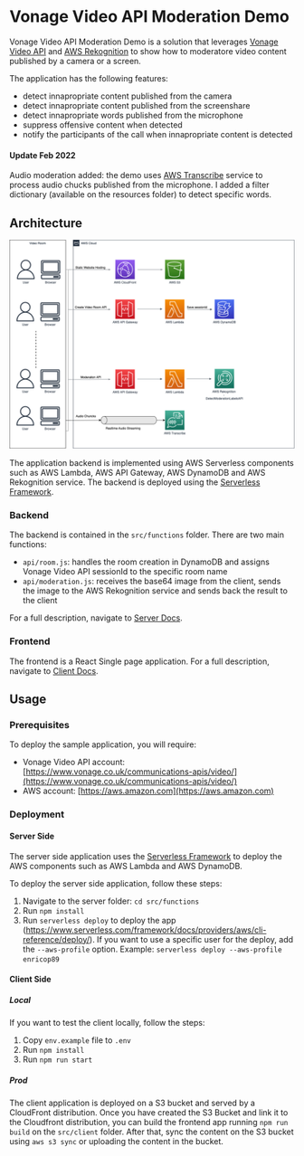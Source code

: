 # Vonage Video API Moderation Demo

Vonage Video API Moderation Demo is a solution that leverages [Vonage Video API](https://www.vonage.co.uk/communications-apis/video/) and [AWS Rekognition](https://aws.amazon.com/rekognition/) to show how to moderatore video content published by a camera or a screen.

The application has the following features:

- detect innapropriate content published from the camera
- detect innapropriate content published from the screenshare
- detect innapropriate words published from the microphone
- suppress offensive content when detected
- notify the participants of the call when innapropriate content is detected

#### Update Feb 2022

Audio moderation added: the demo uses [AWS Transcribe](https://aws.amazon.com/transcribe/) service to process audio chucks published from the microphone. I added a filter dictionary (available on the resources folder) to detect specific words.

## Architecture

![](docs/img/aws-moderation-architecture-2.png)

The application backend is implemented using AWS Serverless components such as AWS Lambda, AWS API Gateway, AWS DynamoDB and AWS Rekognition service. The backend is deployed using the [Serverless Framework](https://www.serverless.com/).

### Backend

The backend is contained in the `src/functions` folder. There are two main functions: 

- `api/room.js`: handles the room creation in DynamoDB and assigns Vonage Video API sessionId to the specific room name
- `api/moderation.js`: receives the base64 image from the client, sends the image to the AWS Rekognition service and sends back the result to the client

For a full description, navigate to [Server Docs](./src/functions/README.md).


### Frontend

The frontend is a React Single page application. For a full description, navigate to [Client Docs](./src/client/README.md).

## Usage

### Prerequisites

To deploy the sample application, you will require: 

- Vonage Video API account: [https://www.vonage.co.uk/communications-apis/video/](https://www.vonage.co.uk/communications-apis/video/)
- AWS account: [https://aws.amazon.com](https://aws.amazon.com)

### Deployment

#### Server Side

The server side application uses the [Serverless Framework](https://www.serverless.com/) to deploy the AWS components such as AWS Lambda and AWS DynamoDB. 

To deploy the server side application, follow these steps:

1. Navigate to the server folder: `cd src/functions`
2. Run `npm install`
3. Run `serverless deploy` to deploy the app (https://www.serverless.com/framework/docs/providers/aws/cli-reference/deploy/). If you want to use a specific user for the deploy, add the `--aws-profile` option. Example: `serverless deploy --aws-profile enricop89`


#### Client Side

##### Local

If you want to test the client locally, follow the steps:

1. Copy `env.example` file to `.env`
2. Run `npm install`
3. Run `npm run start`



##### Prod

The client application is deployed on a S3 bucket and served by a CloudFront distribution. Once you have created the S3 Bucket and link it to the Cloudfront distribution, you can build the frontend app running `npm run build` on the `src/client` folder. After that, sync the content on the S3 bucket using `aws s3 sync` or uploading the content in the bucket. 




